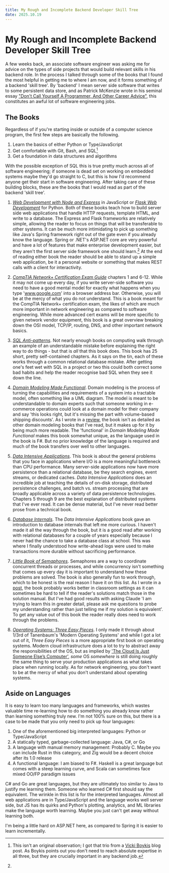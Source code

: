 ```yaml
---
title: My Rough and Incomplete Backend Developer Skill Tree
date: 2025.10.19
---
```


# My Rough and Incomplete Backend Developer Skill Tree

A few weeks back, an associate software engineer was asking me for advice on the types of side projects that would build
relevant skills in his backend role. In the process I talked through some of the books that I found the most helpful in
getting me to where I am now, and it forms something of a backend 'skill tree'. By 'backend' I mean server side software
that writes to some persistent data store, and as Patrick McKenzie wrote in his seminal essay
["Don't Call Yourself A Programmer, And Other Career Advice"](https://www.kalzumeus.com/2011/10/28/dont-call-yourself-a-programmer/),
this constitutes an awful lot of software engineering jobs.

## The Books

Regardless of if you're starting inside or outside of a computer science program, the first few steps are basically the
following.

1. Learn the basics of either Python or Type/JavaScript
2. Get comfortable with Git, Bash, and SQL[^boykis]
3. Get a foundation in data structures and algorithms

With the possible exception of SQL this is true pretty much across all of software engineering; if someone is dead set
on working on embedded systems maybe they'd go straight to C, but this is how I'd recommend anyone get their start in
software engineering. After taking care of these building blocks, these are the books that I would read as part of the
backend 'skill tree'.

1. [_Web Development with Node and Express_](https://learning.oreilly.com/library/view/web-development-with/9781492053507/)
   in JavaScript or
   [_Flask Web Development_](https://learning.oreilly.com/library/view/flask-web-development/9781491991725/) for Python.
   Both of these books teach how to build server side web applications that handle HTTP requests, template HTML, and
   write to a database. The Express and Flask frameworks are relatively simple, allowing the reader to focus on things
   that will be transferable to other systems. It can be much more intimidating to pick up something like Java's Spring
   framework right out of the gate even if you already know the language. Spring or .NET's ASP.NET core are very
   powerful and have a lot of features that make enterprise development easier, but they aren't the first server side
   framework one should learn.[^asp.net] At the end of reading either book the reader should be able to stand up a simple web
   application, be it a personal website or something that makes REST calls with a client for interactivity.

2. [_CompTIA Network+ Certification Exam Guide_](https://a.co/d/7ZiCa1J) chapters 1 and 6-12. While it may not come up
   every day, if you write server-side software you need to have a good mental model for exactly what happens when you
   type 'www.google.com' into a browser address bar. Otherwise, you will be at the mercy of what you do not understand.
   This is a book meant for the CompTIA Network+ certification exam, the likes of which are much more important in
   network engineering as compared to software engineering. While more advanced cert exams will be more specific to
   given network vendor equipment, this book is a great overview breaking down the OSI model, TCP/IP, routing, DNS, and
   other important network basics.

3. [_SQL Anti-patterns_](https://pragprog.com/titles/bksqla/sql-antipatterns/). Not nearly enough books on computing
   walk through an example of an understandable mistake before explaining the right way to do things - but that is _all_
   that this book does. This book has 25 short, pretty self-contained chapters. As it says on the tin, each of these
   works through a common relational database mistake. After getting one's feet wet with SQL in a project or two this
   could both correct some bad habits and help the reader recognise bad SQL when they see it down the line.

4. [_Domain Modeling Made Functional_](https://pragprog.com/titles/swdddf/domain-modeling-made-functional/). Domain
   modeling is the process of turning the capabilities and requirements of a system into a tractable model, often
   something like a UML diagram. The model is meant to be understandable to domain experts such that someone working in
   e-commerce operations could look at a domain model for their company and say 'this looks right, but it's missing the part with
   volume-based shipping discounts'. As I wrote in a [review](https://iainschmitt.com/post/ddmf-review), the book isn't
   as detailed as other domain modeling books that I've read, but it makes up for it by being much more readable. The
   'functional' in _Domain Modeling Made Functional_ makes this book somewhat unique, as the language used in the book
   is F#. But no prior knowledge of the language is required and much of the book transfers over well to other
   languages.

5. [_Data Intensive Applications_](https://learning.oreilly.com/library/view/designing-data-intensive-applications/9781491903063/).
   This book is about the general problems that you face in applications where I/O is a more meaningful bottleneck than
   CPU performance. Many server-side applications now have more persistence than a relational database, be they search
   engines, event streams, or dedicated caches. _Data Intensive Applications_ does an incredible job at teaching the
   details of on-disk storage, distributed persistence challenges, and batch vs. stream processing that are broadly
   applicable across a variety of data persistence technologies. Chapters 5 through 9 are the best explanation of
   distributed systems that I've ever read. It can be dense material, but I've never read better prose from a technical
   book.

6. [_Database Internals_](https://learning.oreilly.com/library/view/database-internals/9781492040330/). The _Data
   Intensive Applications_ book gave an introduction to database internals that left me more curious. I haven't made it
   all the way through the book, but it is a good read after working with relational databases for a couple of years
   especially because I never had the chance to take a database class at school. This was where I finally understood how
   write-ahead logs were used to make transactions more durable without sacrificing performance.

7. [_Little Book of Semaphores_](https://greenteapress.com/semaphores/LittleBookOfSemaphores.pdf). Semaphores are a way to
   coordinate concurrent threads or processes, and while concurrency isn't something that comes up every day it is
   important to understand how these problems are solved. The book is also generally fun to work through, which to be
   honest is the real reason I have it on this list. As I wrote in a
   [post](https://www.iainschmitt.com/post/first-thoughts-on-lbs-and-rust), the book probably works better in classroom
   settings as it can sometimes be hard to tell if the reader's solutions match those in the solution
   manual. But I've had good results with asking Claude 'I am trying to learn this in greater detail, please ask me
   questions to probe my understanding rather than just telling me if my solution is equivalent'. To get any value out 
   of this book the reader really does need to work through the problems.

8. [_Operating Systems: Three Easy Pieces_](https://pages.cs.wisc.edu/~remzi/OSTEP/). I only made it through about 1/3rd of
   Tanenbaum's 'Modern Operating Systems' and while I got a lot out of it, _Three Easy Pieces_ is a more appropriate
   first book on operating systems. Modern cloud infrastructure does a lot to try to abstract away the responsibilities
   of the OS, but as implied by
   ['The Cloud Is Just Someone Else’s Computer'](https://blog.codinghorror.com/the-cloud-is-just-someone-elses-computer/),
   _some_ OS _somewhere_ is still doing roughly the same thing to serve your production applications as what takes place
   when running locally. As for network engineering, you don't want to be at the mercy of what you
   don't understand about operating systems.

## Aside on Languages

It is easy to learn too many languages and frameworks, which wastes valuable time re-learning how to do something you
already know rather than learning something truly new. I'm not 100% sure on this, but there is a case to be made that
you only need to pick up four languages:

1. One of the aforementioned big interpreted languages: Python or Type/JavaScript
2. A statically typed, garbage-collected language: Java, C#, or Go
3. A language with manual memory management: Probably C. Maybe you can include Rust in this category, and Zig
   would be a decent choice after its 1.0 release
4. A functional language: I am biased to F#. Haskell is a great language but comes with a steep learning curve, and
   Scala can sometimes face mixed OO/FP paradigm issues

C# and Go are great languages, but they are ultimately too similar to Java to justify me learning them. Someone who
learned C# first should say the equivalent. The wrinkle in this list is for the interpreted languages. Almost all web
applications are in Type/JavaScript and the language works well server side, but JS has its quirks and Python's
plotting, analytics, and ML libraries make the language worth learning. Maybe you just can't get away without learning
both.

[^boykis]:
    This isn't an original observation; I got that trio from a
    [Vicki Boykis](https://vickiboykis.com/2022/01/09/git-sql-cli/) blog post. As Boykis points out you don't need to
    reach absolute expertise in all three, but they are crucially important in any backend job.

[^asp.net]:
   I'm being a little hard on ASP.NET here, as compared to Spring it is easier to learn incrementally.
